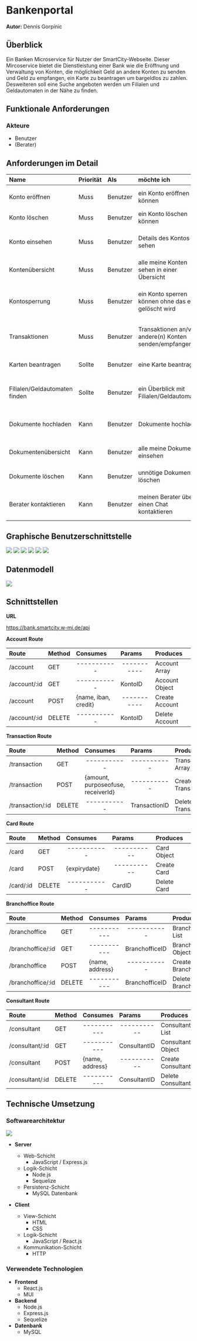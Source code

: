 # Bankenportal

**Autor:** Dennis Gorpinic


## Überblick

Ein Banken Microservice für Nutzer der SmartCity-Webseite.
Dieser Mircoservice bietet die Dienstleistung einer Bank wie die Eröffnung und Verwaltung von Konten, die möglichkeit Geld an andere Konten zu senden und Geld zu empfangen, ein Karte zu beantragen um bargeldlos zu zahlen. Desweiteren soll eine Suche angeboten werden um Filialen und Geldautomaten in der Nähe zu finden.


## Funktionale Anforderungen

### Akteure
* Benutzer
* (Berater)



## Anforderungen im Detail

| **Name** | **Priorität** | **Als** | **möchte ich** | **so dass** | **Akzeptanz** |
| :------ | :------| :------ | :----- | :------ | :-------- |
| Konto eröffnen | Muss| Benutzer| ein Konto eröffnen können| ich ein Konto habe| Konto für den Benutzer freigeschaltet |
| Konto löschen | Muss| Benutzer| ein Konto löschen können| überflüssige Konten aussortieren kann| Konto nicht mehr existiert |
| Konto einsehen | Muss| Benutzer| Details des Kontos sehen | ich ein wichtige Infos über das Konto einsehen kann z.B. Guthaben| Kontodetailansicht|
| Kontenübersicht| Muss| Benutzer| alle meine Konten sehen in einer Übersicht | ich einen Überblick habe über meine Konten| Kontenübersicht|
| Kontosperrung| Muss| Benutzer| ein Konto sperren können ohne das es gelöscht wird | ich im Notfall keine Transaktionen auf meinem Konto ausgeführt werden können| Sperren-Button|
| Transaktionen| Muss| Benutzer| Transaktionen an/von andere(n) Konten senden/empfangen | ich z.B. Geld an/von andere(n) Konten überweisen/erhalten kann| Transaktionsfenster|
| Karten beantragen| Sollte| Benutzer| eine Karte beantragen | ich überall Zahlen kann ohne Bargeld mitzuführen| Karten beantragen Button|
| Filialen/Geldautomaten finden| Sollte| Benutzer| ein Überblick mit Filialen/Geldautomaten | eine Filiale/Geldautomaten in meiner Nähe finden| Liste mit Filialen/Geldautomaten|
| Dokumente hochladen| Kann| Benutzer| Dokumente hochladen | ich benötigte Dokumente Digital zur Verfügung stellen kann| Hochlade-Funktion|
| Dokumentenübersicht| Kann| Benutzer| alle meine Dokumente einsehen | ich einen Überblick über meine Dokumenten habe | Dokumentenübersicht|
| Dokumente löschen| Kann| Benutzer| unnötige Dokumente löschen| nicht relevante oder veraltete Dokumente löschen kann | Lösch-Button Dokumente|
| Berater kontaktieren| Kann| Benutzer| meinen Berater über einen Chat kontaktieren| ich persönliche Hilfe bekommen kann bei Problemen oder Fragen | Berater Chat|

## Graphische Benutzerschnittstelle

![](media/Kontoübersicht.svg)
![](media/NeuesKonto.svg)
![](media/Kontodetailansicht.svg)
![](media/Filialensuche.svg)
![](media/Transaktion.svg)
![](media/BeraterChat.svg)

## Datenmodell 

![](media/Datenmodell.svg)


## Schnittstellen

**URL**  

https://bank.smartcity.w-mi.de/api


**Account Route**  

| **Route** |  **Method** | **Consumes** | **Params** | **Produces** |
| :------ | :----- | :----- | :----- | :----- |
| /account |GET| <center>-----------</center>|<center>-----------</center> | Account Array|
| /account/:id |GET|<center>-----------</center> | KontoID | Account Object|
| /account |POST| {name, iban, credit} |<center>-----------</center> | Create Account |
| /account/:id |DELETE| <center>-----------</center>| KontoID | Delete Account|

**Transaction Route**  

| **Route** |  **Method** | **Consumes** | **Params** | **Produces** |
| :------ | :----- | :----- | :----- | :----- |
| /transaction |GET|<center>-----------</center> |<center>-----------</center> | Transaction Array|
| /transaction |POST| {amount, purposeofuse, receiverId} | <center>-----------</center>| Create Transaction |
| /transaction/:id |DELETE| <center>-----------</center>| TransactionID | Delete Transaction |

**Card Route**  

| **Route** |  **Method** | **Consumes** | **Params** | **Produces** |
| :------ | :----- | :----- | :----- | :----- |
| /card |GET| <center>-----------</center>|<center>-----------</center> | Card Object|
| /card |POST| {expirydate} |<center>-----------</center> | Create Card|
| /card/:id |DELETE|<center>-----------</center> | CardID| Delete Card|

**Branchoffice Route**  

| **Route** |  **Method** | **Consumes** | **Params** | **Produces** |
| :------ | :----- | :----- | :----- | :----- |
| /branchoffice |GET|<center>-----------</center> |<center>-----------</center> | Branchoffice List|
| /branchoffice/:id |GET|<center>-----------</center> | BranchofficeID| Branchoffice Object|
| /branchoffice |POST| {name, address} |<center>-----------</center> | Create Branchoffice |
| /branchoffice/:id |DELETE|<center>-----------</center> | BranchofficeID| Delete Branchoffice |

**Consultant Route**  

| **Route** |  **Method** | **Consumes** | **Params** | **Produces** |
| :------ | :----- | :----- | :----- | :----- |
| /consultant |GET|<center>-----------</center> |<center>-----------</center> | Consultant List|
| /consultant/:id |GET|<center>-----------</center> | ConsultantID | Consultant Object|
| /consultant |POST| {name, address} |<center>-----------</center> | Create Consultant |
| /consultant/:id |DELETE|<center>-----------</center> | ConsultantID | Delete Consultant |

## Technische Umsetzung

### Softwarearchitektur
![](media/softwarearchitektur.svg)

* **Server**
  * Web-Schicht
    * JavaScript / Express.js
  * Logik-Schicht
    * Node.js
    * Sequelize
  * Persistenz-Schicht
    * MySQL Datenbank

* **Client**
  * View-Schicht
    * HTML
    * CSS
  * Logik-Schicht
    * JavaScript / React.js
  * Kommunikation-Schicht
    * HTTP



### Verwendete Technologien
* **Frontend**
  * React.js
  * MUI
* **Backend**
  * Node.js
  * Express.js
  * Sequelize
* **Datenbank**
  * MySQL
